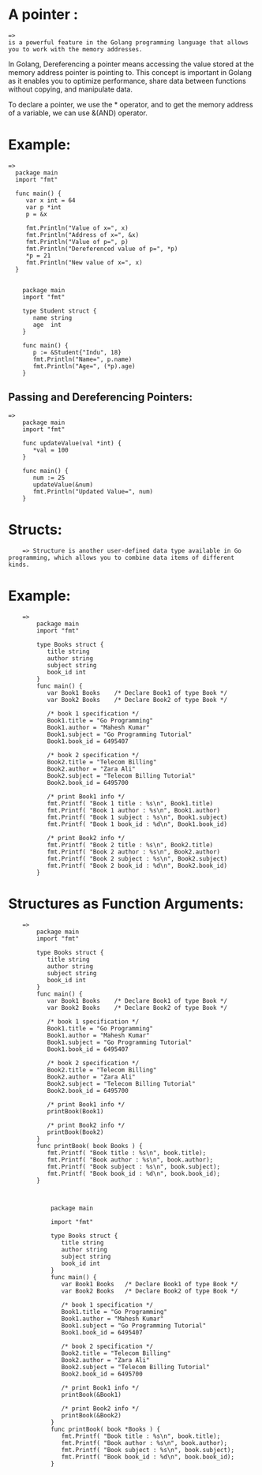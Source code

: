 # A pointer :
    =>
    is a powerful feature in the Golang programming language that allows you to work with the memory addresses.

In Golang, Dereferencing a pointer means accessing the value stored at the memory address pointer is pointing to. This concept is important in Golang as it enables you to optimize performance, share data between functions without copying, and manipulate data.


To declare a pointer, we use the * operator, and to get the memory address of a variable, we can use &(AND) operator.


# Example:
    =>
      package main
      import "fmt"
      
      func main() {
         var x int = 64   
         var p *int        
         p = &x          
      
         fmt.Println("Value of x=", x)
         fmt.Println("Address of x=", &x)
         fmt.Println("Value of p=", p)
         fmt.Println("Dereferenced value of p=", *p)
         *p = 21 
         fmt.Println("New value of x=", x)
      }


        package main
        import "fmt"
        
        type Student struct {
           name string
           age  int
        }
        
        func main() {
           p := &Student{"Indu", 18}
           fmt.Println("Name=", p.name)
           fmt.Println("Age=", (*p).age)
        }

## Passing and Dereferencing Pointers:
    => 
        package main
        import "fmt"
        
        func updateValue(val *int) {
           *val = 100
        }
        
        func main() {
           num := 25
           updateValue(&num)
           fmt.Println("Updated Value=", num)
        }


# Structs:
        => Structure is another user-defined data type available in Go programming, which allows you to combine data items of different kinds.

# Example:
        =>
            package main 
            import "fmt"
            
            type Books struct {
               title string
               author string
               subject string
               book_id int
            }
            func main() {
               var Book1 Books    /* Declare Book1 of type Book */
               var Book2 Books    /* Declare Book2 of type Book */
             
               /* book 1 specification */
               Book1.title = "Go Programming"
               Book1.author = "Mahesh Kumar"
               Book1.subject = "Go Programming Tutorial"
               Book1.book_id = 6495407
            
               /* book 2 specification */
               Book2.title = "Telecom Billing"
               Book2.author = "Zara Ali"
               Book2.subject = "Telecom Billing Tutorial"
               Book2.book_id = 6495700
             
               /* print Book1 info */
               fmt.Printf( "Book 1 title : %s\n", Book1.title)
               fmt.Printf( "Book 1 author : %s\n", Book1.author)
               fmt.Printf( "Book 1 subject : %s\n", Book1.subject)
               fmt.Printf( "Book 1 book_id : %d\n", Book1.book_id)
            
               /* print Book2 info */
               fmt.Printf( "Book 2 title : %s\n", Book2.title)
               fmt.Printf( "Book 2 author : %s\n", Book2.author)
               fmt.Printf( "Book 2 subject : %s\n", Book2.subject)
               fmt.Printf( "Book 2 book_id : %d\n", Book2.book_id)
            }

# Structures as Function Arguments:
        =>
            package main
            import "fmt"
            
            type Books struct {
               title string
               author string
               subject string
               book_id int
            }
            func main() {
               var Book1 Books    /* Declare Book1 of type Book */
               var Book2 Books    /* Declare Book2 of type Book */
             
               /* book 1 specification */
               Book1.title = "Go Programming"
               Book1.author = "Mahesh Kumar"
               Book1.subject = "Go Programming Tutorial"
               Book1.book_id = 6495407
            
               /* book 2 specification */
               Book2.title = "Telecom Billing"
               Book2.author = "Zara Ali"
               Book2.subject = "Telecom Billing Tutorial"
               Book2.book_id = 6495700
             
               /* print Book1 info */
               printBook(Book1)
            
               /* print Book2 info */
               printBook(Book2)
            }
            func printBook( book Books ) {
               fmt.Printf( "Book title : %s\n", book.title);
               fmt.Printf( "Book author : %s\n", book.author);
               fmt.Printf( "Book subject : %s\n", book.subject);
               fmt.Printf( "Book book_id : %d\n", book.book_id);
            }


                
                package main
                
                import "fmt"
                
                type Books struct {
                   title string
                   author string
                   subject string
                   book_id int
                }
                func main() {
                   var Book1 Books   /* Declare Book1 of type Book */
                   var Book2 Books   /* Declare Book2 of type Book */
                 
                   /* book 1 specification */
                   Book1.title = "Go Programming"
                   Book1.author = "Mahesh Kumar"
                   Book1.subject = "Go Programming Tutorial"
                   Book1.book_id = 6495407
                
                   /* book 2 specification */
                   Book2.title = "Telecom Billing"
                   Book2.author = "Zara Ali"
                   Book2.subject = "Telecom Billing Tutorial"
                   Book2.book_id = 6495700
                 
                   /* print Book1 info */
                   printBook(&Book1)
                
                   /* print Book2 info */
                   printBook(&Book2)
                }
                func printBook( book *Books ) {
                   fmt.Printf( "Book title : %s\n", book.title);
                   fmt.Printf( "Book author : %s\n", book.author);
                   fmt.Printf( "Book subject : %s\n", book.subject);
                   fmt.Printf( "Book book_id : %d\n", book.book_id);
                }
